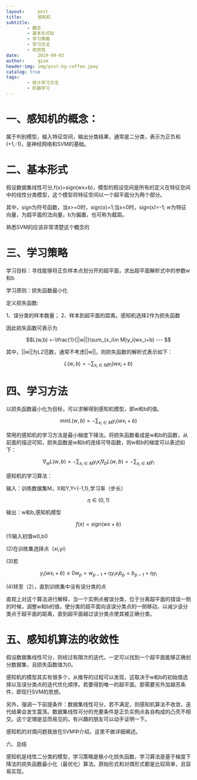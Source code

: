 ```yaml
---
layout:     post
title:      感知机
subtitle:
        - 概念
        - 基本形式较
        - 学习策略
        - 学习方法
        - 收敛性  
date:       2019-09-03
author:     qism
header-img: img/post-bg-coffee.jpeg
catalog: true
tags:    
        - 统计学习方法
        - 机器学习
---
```


# 一、感知机的概念：

属于判别模型，输入特征空间，输出分类结果，通常是二分类，表示为正负和(+1,-1)，是神经网络和SVM的基础。

# 二、基本形式

假设数据集线性可分,f(x)=sign(wx+b)，模型的假设空间是所有的定义在特征空间中的线性分类模型，这个模型将特征空间以一个超平面分为两个部分。

其中，sign为符号函数，当x>=0时，sign(x)=1;当x<0时，sign(x)=-1; w为特征向量，为超平面的法向量，b为偏置，也可称为截距。

熟悉SVM的应该非常清楚这个概念的

# 三、学习策略

学习目标：寻找能够将正负样本点划分开的超平面，求出超平面解析式中的参数w和b

学习原则：损失函数最小化

定义损失函数:

1、误分类的样本数量；
2、样本到超平面的距离。感知机选择2作为损失函数

因此损失函数可表示为


```math
L(w,b) =-\tfrac{1}{||w||}\sum_{x_i\in M}y_i(wx_i+b)

---

```
其中，||w||为L2范数，通常不考虑||w||，则损失函数的解析式表示如下：
```math
L(w,b) =-\sum_{x_i\in M}y_i(wx_i+b)
```

# 四、学习方法

以损失函数最小化为目标，可以求解得到感知机模型，即w和b的值。

```math
minL(w,b) = -\sum_{x_i\in M}y_i(wx_i+b)
```

常用的感知机的学习方法是最小梯度下降法。将损失函数看成是w和b的函数，从前面的描述可知，损失函数是w和b的连续可导函数，则w和b的梯度可以表述如下：

```math
\nabla_w L(w,b)=-\sum_{x_i\in M}y_ix_i

\nabla_b L(w,b)=-\sum_{x_i\in M}y_i
```
感知机的学习算法：

输入：训练数据集M，X和Y,Y={-1,1},学习率（步长）
```math
\eta\in(0,1)
```
输出：w和b,感知机模型
```math
f(x) = sign(wx+b)
```
(1)输入初值w0,b0

(2)在训练集选择点（xi,yi）

(3)若
```math
y_i(wx_i+b)\leq 0

w_p=w_{p-1}+\eta y_ix_i

b_p=b_{p-1}+\eta y_i

```
(4)转至（2），直到训练集中没有误分类的点

直观上对这个算法进行解释，当一个实例点被误分类，位于分离超平面的错误一侧的时候，调整w和b的值，使分类的超平面向该误分类点的一侧移动，以减少该分类点于超平面的距离，直到超平面越过该分类点使其被正确分类。


# 五、感知机算法的收敛性

假设数据集线性可分，则经过有限次的迭代，一定可以找到一个超平面能够正确划分数据集，且损失函数值为0。

感知机的模型其实有很多个，从推导的过程可以发现，这取决于w和b的初始值选择以及误分类点的迭代优化顺序。若要得到唯一的超平面，那需要另外加越苏条件，即现行SVM的思想。

另外，强调一下前提条件：数据集线性可分，若不满足，则感知机算法不收敛，迭代结果会发生震荡。数据集线性可分的充要条件是正负实例点各自构成的凸壳不相交。这个定理是显而易见的。有兴趣的朋友可以动手证明一下。

感知机的对偶问题我放在SVM中介绍，这里不做详细阐述。

六、总结

感知机是线性二分类的模型，学习策略是极小化损失函数，学习算法是基于梯度下降法的损失函数最小化（最优化）算法。原始形式和对偶形式都是比较简单，且容易实现。



















































